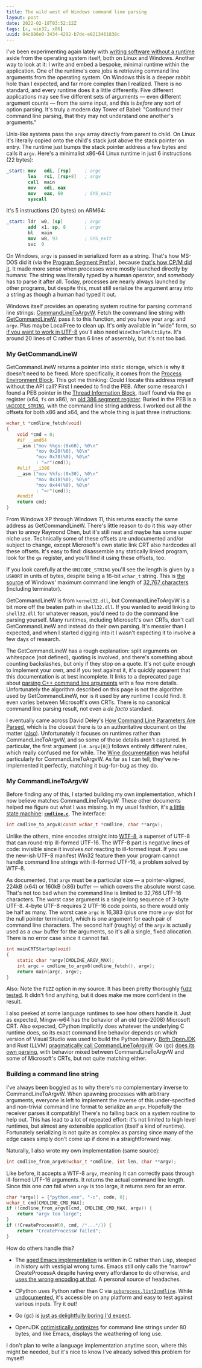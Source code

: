 ```yaml
---
title: The wild west of Windows command line parsing
layout: post
date: 2022-02-18T03:52:12Z
tags: [c, win32, x86]
uuid: 04c886e0-3434-4292-b7de-e8213461838c
---
```


I've been experimenting again lately with [writing software without a
runtime][fs] aside from the operating system itself, both on Linux and
Windows. Another way to look at it: I write and embed a bespoke, minimal
runtime within the application. One of the runtime's core jobs is
retrieving command line arguments from the operating system. On Windows
this is a deeper rabbit hole than I expected, and far more complex than I
realized. There is no standard, and every runtime does it a little
differently. Five different applications may see five different sets of
arguments — even different argument counts — from the same input, and this
is *before* any sort of option parsing. It's truly a modern day Tower of
Babel: "Confound their command line parsing, that they may not understand
one another's arguments."

Unix-like systems pass the `argv` array directly from parent to child. On
Linux it's literally copied onto the child's stack just above the stack
pointer on entry. The runtime just bumps the stack pointer address a few
bytes and calls it `argv`. Here's a minimalist x86-64 Linux runtime in
just 6 instructions (22 bytes):

```nasm
_start: mov   edi, [rsp]     ; argc
        lea   rsi, [rsp+8]   ; argv
        call  main
        mov   edi, eax
        mov   eax, 60        ; SYS_exit
        syscall
```

It's 5 instructions (20 bytes) on ARM64:

```nasm
_start: ldr  w0, [sp]        ; argc
        add  x1, sp, 8       ; argv
        bl   main
        mov  w8, 93          ; SYS_exit
        svc  0
```

On Windows, `argv` is passed in serialized form as a string. That's how
MS-DOS did it (via the [Program Segment Prefix][psp]), because [that's how
CP/M did it][cpm]. It made more sense when processes were mostly launched
directly by humans: The string was literally typed by a human operator,
and *somebody* has to parse it after all. Today, processes are nearly
always launched by other programs, but despite this, must still serialize
the argument array into a string as though a human had typed it out.

Windows itself provides an operating system routine for parsing command
line strings: [CommandLineToArgvW][cl2a]. Fetch the command line string
with [GetCommandLineW][gcl], pass it to this function, and you have your
`argc` and `argv`. Plus maybe LocalFree to clean up. It's only available
in "wide" form, so [if you want to work in UTF-8][ws] you'll also need
`WideCharToMultiByte`. It's around 20 lines of C rather than 6 lines of
assembly, but it's not too bad.

### My GetCommandLineW

GetCommandLineW returns a pointer into static storage, which is why it
doesn't need to be freed. More specifically, it comes from the [Process
Environment Block][peb]. This got me thinking: Could I locate this address
myself without the API call? First I needed to find the PEB. After some
research I found a PEB pointer in the [Thread Information Block][tib],
itself found via the `gs` register (x64, `fs` on x86), an [old 386 segment
register][seg]. Buried in the PEB is a [`UNICODE_STRING`][us], with the
command line string address. I worked out all the offsets for both x86 and
x64, and the whole thing is just three instructions:

```c
wchar_t *cmdline_fetch(void)
{
    void *cmd = 0;
    #if __amd64
    __asm ("mov %%gs:(0x60), %0\n"
           "mov 0x20(%0), %0\n"
           "mov 0x78(%0), %0\n"
           : "=r"(cmd));
    #elif __i386
    __asm ("mov %%fs:(0x30), %0\n"
           "mov 0x10(%0), %0\n"
           "mov 0x44(%0), %0\n"
           : "=r"(cmd));
    #endif
    return cmd;
}
```

From Windows XP through Windows 11, this returns exactly the same address
as GetCommandLineW. There's little reason to do it this way other than to
annoy Raymond Chen, but it's still neat and maybe has some super niche
use. Technically some of these offsets are undocumented and/or subject to
change, except Microsoft's own static link CRT also hardcodes all these
offsets. It's easy to find: disassemble any statically linked program,
look for the `gs` register, and you'll find it using these offsets, too.

If you look carefully at the `UNICODE_STRING` you'll see the length is
given by a `USHORT` in units of bytes, despite being a 16-bit `wchar_t`
string. This is [the source][src] of Windows' maximum command line length
of [32,767 characters][cp] (including terminator).

GetCommandLineW is from `kernel32.dll`, but CommandLineToArgvW is a bit
more off the beaten path in `shell32.dll`. If you wanted to avoid linking
to `shell32.dll` for whatever reason, you'd need to do the command line
parsing yourself. Many runtimes, including Microsoft's own CRTs, don't
call GetCommandLineW and instead do their own parsing. It's messier than I
expected, and when I started digging into it I wasn't expecting it to
involve a few days of research.

The GetCommandLineW has a rough explanation: split arguments on whitespace
(not defined), quoting is involved, and there's something about counting
backslashes, but only if they stop on a quote. It's not quite enough to
implement your own, and if you test against it, it's quickly apparent that
this documentation is at best incomplete. It links to a deprecated page
about [parsing C++ command line arguments][pcl] with a few more details.
Unfortunately the algorithm described on this page is not the algorithm
used by GetCommandLineW, nor is it used by any runtime I could find. It
even varies between Microsoft's own CRTs. There is no canonical command
line parsing result, not even a *de facto* standard.

I eventually came across David Deley's [How Command Line Parameters Are
Parsed][dd], which is the closest there is to an authoritative document on
the matter ([also][also]). Unfortunately it focuses on runtimes rather
than CommandLineToArgvW, and so some of those details aren't captured. In
particular, the first argument (i.e. `argv[0]`) follows entirely different
rules, which really confused me for while. The [Wine documentation][wine]
was helpful particularly for CommandLineToArgvW. As far as I can tell,
they've re-implemented it perfectly, matching it bug-for-bug as they do.

### My CommandLineToArgvW

Before finding any of this, I started building my own implementation,
which I now believe matches CommandLineToArgvW. These other documents
helped me figure out what I was missing. In my usual fashion, it's [a
little state machine][sm]: **[`cmdline.c`][mine]**. The interface:

```c
int cmdline_to_argv8(const wchar_t *cmdline, char **argv);
```

Unlike the others, mine encodes straight into [WTF-8][wtf8], a superset of
UTF-8 that can round-trip ill-formed UTF-16. The WTF-8 part is negative
lines of code: invisible since it involves *not* reacting to ill-formed
input. If you use the new-ish UTF-8 manifest Win32 feature then your
program cannot handle command line strings with ill-formed UTF-16, a
problem solved by WTF-8.

As documented, that `argv` must be a particular size — a pointer-aligned,
224kB (x64) or 160kB (x86) buffer — which covers the absolute worst case.
That's not too bad when the command line is limited to 32,766 UTF-16
characters. The worst case argument is a single long sequence of 3-byte
UTF-8. 4-byte UTF-8 requires 2 UTF-16 code points, so there would only be
half as many. The worst case `argc` is 16,383 (plus one more `argv` slot
for the null pointer terminator), which is one argument for each pair of
command line characters. The second half (roughly) of the `argv` is
actually used as a `char` buffer for the arguments, so it's all a single,
fixed allocation. There is no error case since it cannot fail.

```c
int mainCRTStartup(void)
{
    static char *argv[CMDLINE_ARGV_MAX];
    int argc = cmdline_to_argv8(cmdline_fetch(), argv);
    return main(argc, argv);
}
```

Also: Note the `FUZZ` option in my source. It has been pretty thoroughly
[fuzz tested][fuzz]. It didn't find anything, but it does make me more
confident in the result.

I also peeked at some language runtimes to see how others handle it. Just
as expected, Mingw-w64 has the behavior of an old (pre-2008) Microsoft
CRT. Also expected, CPython implicitly does whatever the underlying C
runtime does, so its exact command line behavior depends on which version
of Visual Studio was used to build the Python binary. [Both OpenJDK][jdk]
and Rust (LLVM) [pragmatically call CommandLineToArgvW][rust]. Go (gc)
[does its own parsing][go], with behavior mixed between CommandLineToArgvW
and some of Microsoft's CRTs, but not quite matching either.

### Building a command line string

I've always been boggled as to why there's no complementary inverse to
CommandLineToArgvW. When spawning processes with arbitrary arguments,
everyone is left to implement the inverse of this under-specified and
non-trivial command line format to serialize an `argv`. Hopefully the
receiver parses it compatibly! There's no falling back on a system routine
to help out. This has lead to a lot of repeated effort: it's not limited
to high level runtimes, but almost any extensible application (itself a
kind of runtime). Fortunately serializing is not quite as complex as
parsing since many of the edge cases simply don't come up if done in a
straightforward way.

Naturally, I also wrote my own implementation (same source):

```c
int cmdline_from_argv8(wchar_t *cmdline, int len, char **argv);
```

Like before, it accepts a WTF-8 `argv`, meaning it can correctly pass
through ill-formed UTF-16 arguments. It returns the actual command line
length. Since this one *can* fail when `argv` is too large, it returns
zero for an error.

```c
char *argv[] = {"python.exe", "-c", code, 0};
wchar_t cmd[CMDLINE_CMD_MAX];
if (!cmdline_from_argv8(cmd, CMDLINE_CMD_MAX, argv)) {
    return "argv too large";
}
if (!CreateProcessW(0, cmd, /*...*/)) {
    return "CreateProcessW failed";
}
```

How do others handle this?

* The [aged Emacs implementation][emacs] is written in C rather than Lisp,
  steeped in history with vestigial wrong turns. Emacs still only calls
  the "narrow" CreateProcessA despite having every affordance to do
  otherwise, and [uses the wrong encoding at that][esql]. A personal
  source of headaches.

* CPython uses Python rather than C via [`subprocess.list2cmdline`][py].
  While [undocumented][undoc], it's accessible on any platform and easy to
  test against various inputs. Try it out!

* Go (gc) is [just as delightfully boring I'd expect][go2].

* OpenJDK [optimistically optimizes][jdk2] for command line strings under
  80 bytes, and like Emacs, displays the weathering of long use.

I don't plan to write a language implementation anytime soon, where this
might be needed, but it's nice to know I've already solved this problem
for myself!

[also]: https://web.archive.org/web/20210615061518/http://www.windowsinspired.com/how-a-windows-programs-splits-its-command-line-into-individual-arguments/
[cl2a]: https://docs.microsoft.com/en-us/windows/win32/api/shellapi/nf-shellapi-commandlinetoargvw
[cp]: https://docs.microsoft.com/en-us/windows/win32/api/processthreadsapi/nf-processthreadsapi-createprocessw
[cpm]: http://www.gaby.de/cpm/manuals/archive/cpm22htm/ch5.htm
[dd]: https://daviddeley.com/autohotkey/parameters/parameters.htm
[emacs]: https://git.savannah.gnu.org/cgit/emacs.git/tree/src/w32proc.c?h=emacs-27.2#n2009
[esql]: https://github.com/skeeto/emacsql/issues/77#issuecomment-887125675
[fs]: /blog/2016/01/31/
[fuzz]: /blog/2019/01/25/
[gcl]: https://docs.microsoft.com/en-us/windows/win32/api/processenv/nf-processenv-getcommandlinew
[go2]: https://go.googlesource.com/go/+/refs/tags/go1.17.7/src/syscall/exec_windows.go#101
[go]: https://go.googlesource.com/go/+/refs/tags/go1.17.7/src/os/exec_windows.go#115
[jdk2]: https://github.com/openjdk/jdk/blob/jdk-17%2B35/src/java.base/windows/classes/java/lang/ProcessImpl.java#L229
[jdk]: https://github.com/openjdk/jdk/blob/jdk-17+35/src/jdk.jpackage/windows/native/common/WinSysInfo.cpp#L141
[mine]: https://github.com/skeeto/scratch/blob/master/misc/cmdline.c#L27
[pcl]: https://docs.microsoft.com/en-us/previous-versions/17w5ykft(v=vs.85)
[peb]: https://docs.microsoft.com/en-us/windows/win32/api/winternl/ns-winternl-peb
[psp]: https://en.wikipedia.org/wiki/Program_Segment_Prefix
[py]: https://github.com/python/cpython/blob/3.10/Lib/subprocess.py#L529
[rust]: https://github.com/rust-lang/rust/issues/44650
[seg]: https://en.wikipedia.org/wiki/X86_memory_segmentation
[sm]: /blog/2020/12/31/
[src]: https://devblogs.microsoft.com/oldnewthing/20031210-00/?p=41553
[tib]: https://en.wikipedia.org/wiki/Win32_Thread_Information_Block
[undoc]: https://bugs.python.org/issue10838
[us]: https://docs.microsoft.com/en-us/windows/win32/api/subauth/ns-subauth-unicode_string
[wine]: https://source.winehq.org/git/wine.git/blob/5a66eab72:/dlls/shcore/main.c#l264
[ws]: /blog/2021/12/30/
[wtf8]: https://simonsapin.github.io/wtf-8/
